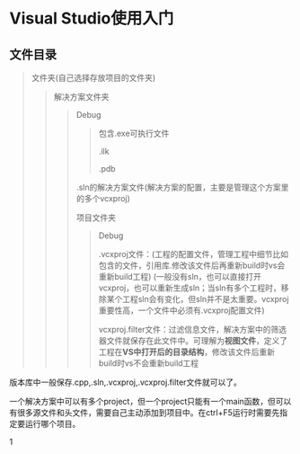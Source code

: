 # Visual Studio使用入门

## 文件目录

> 文件夹(自己选择存放项目的文件夹)
>
> > 解决方案文件夹
> >
> > > Debug
> > >
> > > > 包含.exe可执行文件
> > > >
> > > > .ilk
> > > >
> > > > .pdb
> > >
> > > .sln的解决方案文件(解决方案的配置，主要是管理这个方案里的多个vcxproj)
> > >
> > > 项目文件夹
> > >
> > > > Debug
> > > >
> > > > .vcxproj文件：(工程的配置文件，管理工程中细节比如包含的文件，引用库.修改该文件后再重新build时vs会重新build工程) (一般没有sln，也可以直接打开vcxproj，也可以重新生成sln；当sln有多个工程时，移除某个工程sln会有变化，但sln并不是太重要。vcxproj重要性高，一个文件中必须有.vcxproj配置文件)
> > > >
> > > > vcxproj.filter文件：过滤信息文件，解决方案中的筛选器文件就保存在此文件中。可理解为**视图文件**，定义了工程在**VS中打开后的目录结构**，修改该文件后重新build时vs不会重新build工程

版本库中一般保存.cpp,.sln,.vcxproj,.vcxproj.filter文件就可以了。

一个解决方案中可以有多个project，但一个project只能有一个main函数，但可以有很多源文件和头文件，需要自己主动添加到项目中。在ctrl+F5运行时需要先指定要运行哪个项目。

1